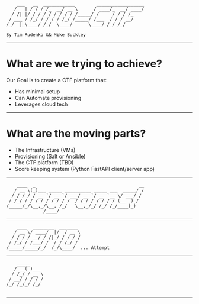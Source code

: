 ```
    ___   __  ____________        __________________
   /   | / / / /_  __/ __ \      / ____/_  __/ ____/
  / /| |/ / / / / / / / / /_____/ /     / / / /_    
 / ___ / /_/ / / / / /_/ /_____/ /___  / / / __/    
/_/  |_\____/ /_/  \____/      \____/ /_/ /_/

By Tim Rudenko && Mike Buckley
```
---
# What are we trying to achieve?

Our Goal is to create a CTF platform that:
- Has minimal setup
- Can Automate provisioning
- Leverages cloud tech
---
# What are the moving parts?

- The Infrastructure (VMs)
- Provisioning (Salt or Ansible)
- The CTF platform (TBD)
- Score keeping system (Python FastAPI client/server app)
---
```
    ____  _                                       __
   / __ \(_)___ _____ __________ _____ ___  _____/ /
  / / / / / __ `/ __ `/ ___/ __ `/ __ `__ \/ ___/ / 
 / /_/ / / /_/ / /_/ / /  / /_/ / / / / / (__  )_/  
/_____/_/\__,_/\__, /_/   \__,_/_/ /_/ /_/____(_)   
              /____/
```
---
```
    ____  ________  _______ 
   / __ \/ ____/  |/  / __ \
  / / / / __/ / /|_/ / / / /
 / /_/ / /___/ /  / / /_/ / 
/_____/_____/_/  /_/\____/  ... Attempt

```
---
```
    _____     
   / __(_)___ 
  / /_/ / __ \
 / __/ / / / /
/_/ /_/_/ /_/ 
              
```
---


